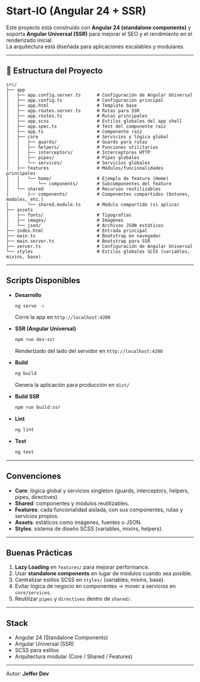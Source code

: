 #  Start-IO (Angular 24 + SSR)

Este proyecto está construido con **Angular 24 (standalone components)** y soporta **Angular Universal (SSR)** para mejorar el SEO y el rendimiento en el renderizado inicial.  
La arquitectura está diseñada para aplicaciones escalables y modulares.

---

## 📂 Estructura del Proyecto

```
src/
├── app
│   ├── app.config.server.ts      # Configuración de Angular Universal
│   ├── app.config.ts             # Configuración principal
│   ├── app.html                  # Template base
│   ├── app.routes.server.ts      # Rutas para SSR
│   ├── app.routes.ts             # Rutas principales
│   ├── app.scss                  # Estilos globales del app shell
│   ├── app.spec.ts               # Test del componente raíz
│   ├── app.ts                    # Componente raíz
│   ├── core                      # Servicios y lógica global
│   │   ├── guards/               # Guards para rutas
│   │   ├── helpers/              # Funciones utilitarias
│   │   ├── interceptors/         # Interceptores HTTP
│   │   ├── pipes/                # Pipes globales
│   │   └── services/             # Servicios globales
│   ├── features                  # Módulos/funcionalidades principales
│   │   └── home/                 # Ejemplo de feature (Home)
│   │       └── components/       # Subcomponentes del feature
│   └── shared                    # Recursos reutilizables
│       ├── components/           # Componentes compartidos (botones, modales, etc.)
│       └── shared.module.ts      # Módulo compartido (si aplica)
├── assets
│   ├── fonts/                    # Tipografías
│   ├── images/                   # Imágenes
│   └── json/                     # Archivos JSON estáticos
├── index.html                    # Entrada principal
├── main.ts                       # Bootstrap en navegador
├── main.server.ts                # Bootstrap para SSR
├── server.ts                     # Configuración de Angular Universal
└── styles                        # Estilos globales SCSS (variables, mixins, base)
```

---

## Scripts Disponibles

- **Desarrollo**
  ```bash
  ng serve -o
  ```
  Corre la app en `http://localhost:4200`

- **SSR (Angular Universal)**
  ```bash
  npm run dev:ssr
  ```
  Renderizado del lado del servidor en `http://localhost:4200`

- **Build**
  ```bash
  ng build
  ```
  Genera la aplicación para producción en `dist/`

- **Build SSR**
  ```bash
  npm run build:ssr
  ```

- **Lint**
  ```bash
  ng lint
  ```

- **Test**
  ```bash
  ng test
  ```

---

## Convenciones

- **Core**: lógica global y servicios singleton (guards, interceptors, helpers, pipes, directives).  
- **Shared**: componentes y módulos reutilizables.  
- **Features**: cada funcionalidad aislada, con sus componentes, rutas y servicios propios.  
- **Assets**: estáticos como imágenes, fuentes o JSON.  
- **Styles**: sistema de diseño SCSS (variables, mixins, helpers).  

---

## Buenas Prácticas

1. **Lazy Loading** en `features/` para mejorar performance.  
2. Usar **standalone components** en lugar de módulos cuando sea posible.  
3. Centralizar estilos SCSS en `styles/` (variables, mixins, base).  
4. Evitar lógica de negocio en componentes → mover a servicios en `core/services`.  
5. Reutilizar `pipes` y `directives` dentro de `shared/`.  

---

## Stack

- Angular 24 (Standalone Components)
- Angular Universal (SSR)
- SCSS para estilos
- Arquitectura modular (Core / Shared / Features)

---

 Autor: **Jeffer Dev**